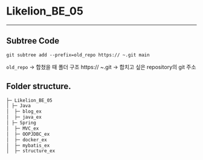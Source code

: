 # Likelion_BE_05
---

## Subtree Code
```
git subtree add --prefix=old_repo https:// ~.git main
```
`old_repo` -> 합쳤을 때 폴더 구조
https:// ~.git -> 합치고 싶은 repository의 git 주소
## Folder structure.
```markdown
├─ Likelion_BE_05
│ ├─ Java
│  ├─ blog_ex
│  ├─ java_ex
│ ├─ Spring
│  ├─ MVC_ex
│  ├─ OOPJDBC_ex
│  ├─ docker_ex
│  ├─ mybatis_ex
│  ├─ structure_ex
```

